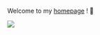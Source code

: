 <!-- <a href="https://github.com/PkuCuipy"><img align="center" src="https://github-readme-stats.vercel.app/api/top-langs/?username=pkucuipy" /></a> -->


Welcome to my [homepage](https://pkucuipy.github.io) ! 🥳 

![](https://komarev.com/ghpvc/?username=pkucuipy&label=Views&color=blue&style=flat-square)

<!-- <a href="https://clustrmaps.com/site/1bxme" title="Visit tracker"><img src="//www.clustrmaps.com/map_v2.png?d=9ZCGXta2mygfN8OlsNJLXjd7Vo3vwYx4nrYV6o0v3Hs&cl=ffffff" /></a> -->